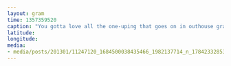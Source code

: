 ```yaml
---
layout: gram
time: 1357359520
caption: "You gotta love all the one-uping that goes on in outhouse graffiti."
latitude: 
longitude: 
media:
- media/posts/201301/11247120_1684500038435466_1982137714_n_17842332853000351.jpg
---
```

